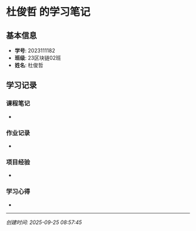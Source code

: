 # 杜俊哲 的学习笔记

## 基本信息
- **学号**: 2023111182
- **班级**: 23区块链02班
- **姓名**: 杜俊哲

## 学习记录

### 课程笔记
- 

### 作业记录
- 

### 项目经验
- 

### 学习心得
- 

---
*创建时间: 2025-09-25 08:57:45*
